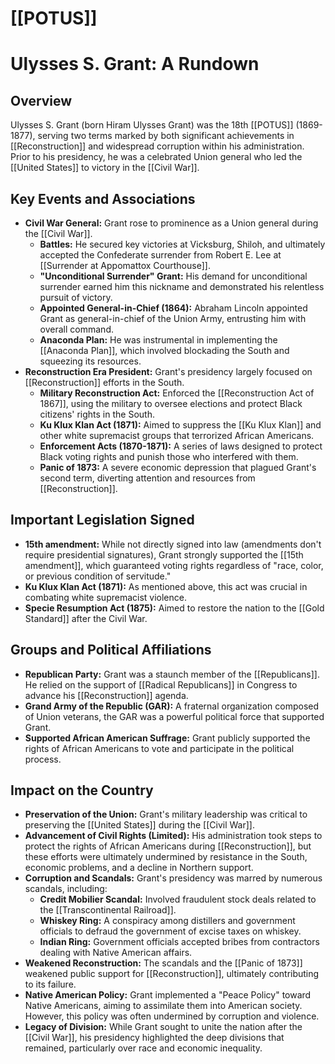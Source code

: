# [[POTUS]]
# Ulysses S. Grant: A Rundown

## Overview

Ulysses S. Grant (born Hiram Ulysses Grant) was the 18th [[POTUS]] (1869-1877), serving two terms marked by both significant achievements in [[Reconstruction]] and widespread corruption within his administration. Prior to his presidency, he was a celebrated Union general who led the [[United States]] to victory in the [[Civil War]].

## Key Events and Associations

*   **Civil War General:** Grant rose to prominence as a Union general during the [[Civil War]].
    *   **Battles:** He secured key victories at Vicksburg, Shiloh, and ultimately accepted the Confederate surrender from Robert E. Lee at [[Surrender at Appomattox Courthouse]].
    *   **"Unconditional Surrender" Grant:** His demand for unconditional surrender earned him this nickname and demonstrated his relentless pursuit of victory.
    *   **Appointed General-in-Chief (1864):** Abraham Lincoln appointed Grant as general-in-chief of the Union Army, entrusting him with overall command.
    *   **Anaconda Plan:** He was instrumental in implementing the [[Anaconda Plan]], which involved blockading the South and squeezing its resources.
*   **Reconstruction Era President:** Grant's presidency largely focused on [[Reconstruction]] efforts in the South.
    *   **Military Reconstruction Act:** Enforced the [[Reconstruction Act of 1867]], using the military to oversee elections and protect Black citizens' rights in the South.
    *   **Ku Klux Klan Act (1871):** Aimed to suppress the [[Ku Klux Klan]] and other white supremacist groups that terrorized African Americans.
    *   **Enforcement Acts (1870-1871):** A series of laws designed to protect Black voting rights and punish those who interfered with them.
    *   **Panic of 1873:** A severe economic depression that plagued Grant's second term, diverting attention and resources from [[Reconstruction]].

## Important Legislation Signed

*   **15th amendment:** While not directly signed into law (amendments don't require presidential signatures), Grant strongly supported the [[15th amendment]], which guaranteed voting rights regardless of "race, color, or previous condition of servitude."
*   **Ku Klux Klan Act (1871):** As mentioned above, this act was crucial in combating white supremacist violence.
*   **Specie Resumption Act (1875):** Aimed to restore the nation to the [[Gold Standard]] after the Civil War.

## Groups and Political Affiliations

*   **Republican Party:** Grant was a staunch member of the [[Republicans]]. He relied on the support of [[Radical Republicans]] in Congress to advance his [[Reconstruction]] agenda.
*   **Grand Army of the Republic (GAR):** A fraternal organization composed of Union veterans, the GAR was a powerful political force that supported Grant.
*   **Supported African American Suffrage:** Grant publicly supported the rights of African Americans to vote and participate in the political process.

## Impact on the Country

*   **Preservation of the Union:** Grant's military leadership was critical to preserving the [[United States]] during the [[Civil War]].
*   **Advancement of Civil Rights (Limited):** His administration took steps to protect the rights of African Americans during [[Reconstruction]], but these efforts were ultimately undermined by resistance in the South, economic problems, and a decline in Northern support.
*   **Corruption and Scandals:** Grant's presidency was marred by numerous scandals, including:
    *   **Credit Mobilier Scandal:** Involved fraudulent stock deals related to the [[Transcontinental Railroad]].
    *   **Whiskey Ring:** A conspiracy among distillers and government officials to defraud the government of excise taxes on whiskey.
    *   **Indian Ring:** Government officials accepted bribes from contractors dealing with Native American affairs.
*   **Weakened Reconstruction:** The scandals and the [[Panic of 1873]] weakened public support for [[Reconstruction]], ultimately contributing to its failure.
*   **Native American Policy:** Grant implemented a "Peace Policy" toward Native Americans, aiming to assimilate them into American society. However, this policy was often undermined by corruption and violence.
*   **Legacy of Division:** While Grant sought to unite the nation after the [[Civil War]], his presidency highlighted the deep divisions that remained, particularly over race and economic inequality.
